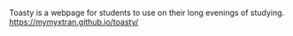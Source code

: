 Toasty is a webpage for students to use on their long evenings of studying.
https://mymyxtran.github.io/toasty/
